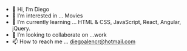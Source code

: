 - 👋 Hi, I’m Diego
- 👀 I’m interested in ... Movies
- 🌱 I’m currently learning ... HTML & CSS, JavaScript, React, Angular, jQuery.
- 💞️ I’m looking to collaborate on ...work
- 📫 How to reach me ... diegoalencr@hotmail.com

